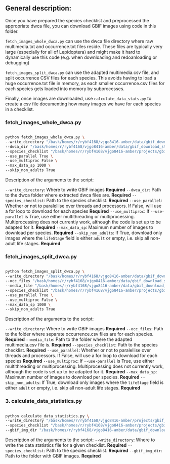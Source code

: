 ## General description:

Once you have prepared the species checklist and preprocessed the appropriate dwca file, you can download GBIF images using code in this folder.

`fetch_images_whole_dwca.py` can use the dwca file directory where raw multimedia.txt and occurrence.txt files reside. These files are typically very large (especially for all of Lepidoptera) and might make it hard to dynamically use this code (e.g. when downloading and redoanloading or debugging)

`fetch_images_split_dwca.py` can use the adapted multimedia.csv file, and split occurrence CSV files for each species. This avoids having to load a huge occurrence.txt file in memory, as each smaller occurrence.csv files for each species gets loaded into memory by subprocesses.

Finally, once images are downloaded, use `calculate_data_stats.py` to create a csv file documenting how many images we have for each species in a checklist.

### fetch_images_whole_dwca.py

```bash

python fetch_images_whole_dwca.py \
--write_directory "/bask/homes/r/rybf4168/vjgo8416-amber/data/gbif_download_standalone/gbif_images/" \
--dwca_dir "/bask/homes/r/rybf4168/vjgo8416-amber/data/gbif_download_standalone/dwca_files/lepidoptera_20231018" \
--species_checklist "/bask/homes/r/rybf4168/vjgo8416-amber/projects/gbif_download_standalone/species_checklists/uksi-moths-keys-nodup.csv" \
--use_parallel True \
--use_multiproc False \
--max_data_sp 1000 \
--skip_non_adults True

```

Description of the arguments to the script:

`--write_directory`: Where to write GBIF images **Required**
`--dwca_dir`: Path to the dwca folder where extracted dwca files are. **Required**
`--species_checklist`: Path to the species checklist. **Required**
`--use_parallel`: Whether or not to paralellise over threads and processors. If False, will use a for loop to download for each species **Required**
`--use_multiproc`: If `--use-parallel` is True, use either multithreading or multiprocessing. Multiprocessing does not currently work, although the code is set up to be adapted for it. **Required**
`--max_data_sp`: Maximum number of images to download per species. **Required**
`--skip_non_adults`: If True, download only images where the `lifeStage` field is either `adult` or empty, i.e. skip all non-adult life stages. **Required**

### fetch_images_split_dwca.py

```bash

python fetch_images_split_dwca.py \
--write_directory "/bask/homes/r/rybf4168/vjgo8416-amber/data/gbif_download_standalone/gbif_images/" \
--occ_files "/bask/homes/r/rybf4168/vjgo8416-amber/data/gbif_download_standalone/dwca_preprocessed/occurrence_dataframes_20231018/" \
--media_file "/bask/homes/r/rybf4168/vjgo8416-amber/data/gbif_download_standalone/dwca_preprocessed/multimedia_lepidoptera_20231018.csv" \
--species_checklist "/bask/homes/r/rybf4168/vjgo8416-amber/projects/gbif_download_standalone/species_checklists/uksi-moths-keys-nodup.csv" \
--use_parallel True \
--use_multiproc False \
--max_data_sp 1000 \
--skip_non_adults True

```

Description of the arguments to the script:

`--write_directory`: Where to write GBIF images **Required**
`--occ_files`: Path to the folder where separate occurrence.csv files are for each species. **Required**
`--media_file`: Path to the folder where the adapted multimedia.csv file is. **Required**
`--species_checklist`: Path to the species checklist. **Required**
`--use_parallel`: Whether or not to paralellise over threads and processors. If False, will use a for loop to download for each species **Required**
`--use_multiproc`: If `--use-parallel` is True, use either multithreading or multiprocessing. Multiprocessing does not currently work, although the code is set up to be adapted for it. **Required**
`--max_data_sp`: Maximum number of images to download per species. **Required**
`--skip_non_adults`: If True, download only images where the `lifeStage` field is either `adult` or empty, i.e. skip all non-adult life stages. **Required**

### 3. calculate_data_statistics.py

```bash

python calculate_data_statistics.py \
--write_directory "/bask/homes/r/rybf4168/vjgo8416-amber/projects/gbif_download_standalone/data_stats_files/" \
--species_checklist "/bask/homes/r/rybf4168/vjgo8416-amber/projects/gbif_download_standalone/species_checklists/uksi-moths-keys-nodup.csv" \
--gbif_img_dir "/bask/homes/r/rybf4168/vjgo8416-amber/data/gbif_download_standalone/gbif_images/"

```

Description of the arguments to the script:
`--write_directory`: Where to write the data statistics file for a given checklist. **Required**
`--species_checklist`: Path to the species checklist. **Required**
`--gbif_img_dir`: Path to the folder with GBIF images. **Required**
